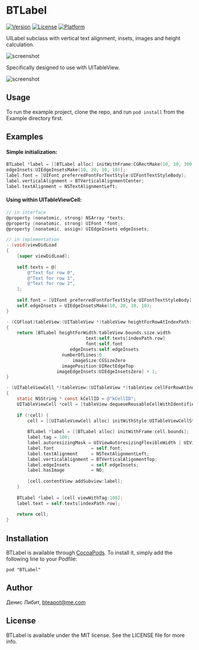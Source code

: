 # BTLabel

[![Version](https://img.shields.io/cocoapods/v/BTLabel.svg?style=flat)](http://cocoadocs.org/docsets/BTLabel)
[![License](https://img.shields.io/cocoapods/l/BTLabel.svg?style=flat)](http://cocoadocs.org/docsets/BTLabel)
[![Platform](https://img.shields.io/cocoapods/p/BTLabel.svg?style=flat)](http://cocoadocs.org/docsets/BTLabel)

UILabel subclass with vertical text alignment, insets, images and height calculation.

![screenshot](http://i.imgur.com/bgTDpF8.png)

Specifically designed to use with UITableView.

![screenshot](http://i.imgur.com/S5P46Un.png)

## Usage

To run the example project, clone the repo, and run `pod install` from the Example directory first.

## Examples

#### Simple initialization:

```objective-c
BTLabel *label = [[BTLabel alloc] initWithFrame:CGRectMake(10, 10, 300, 80);
edgeInsets:UIEdgeInsetsMake(10, 20, 10, 10)];
label.font = [UIFont preferredFontForTextStyle:UIFontTextStyleBody];
label.verticalAlignment = BTVerticalAlignmentCenter;
label.textAlignment = NSTextAlignmentLeft;
```

#### Using within UITableViewCell:

```objective-c
// in interface
@property (nonatomic, strong) NSArray *texts;
@property (nonatomic, strong) UIFont *font;
@property (nonatomic, assign) UIEdgeInsets edgeInsets;

// in implementation
- (void)viewDidLoad
{
	[super viewDidLoad];
	
	self.texts = @[
		@"Text for row 0",
		@"Text for row 1",
		@"Text for row 2",
	];
	
	self.font = [UIFont preferredFontForTextStyle:UIFontTextStyleBody];
	self.edgeInsets = UIEdgeInsetsMake(10, 20, 10, 10);
}

- (CGFloat)tableView:(UITableView *)tableView heightForRowAtIndexPath:(NSIndexPath *)indexPath
{
	return [BTLabel heightForWidth:tableView.bounds.size.width
							  text:self.texts[indexPath.row]
							  font:self.font
						edgeInsets:self.edgeInsets
					 numberOfLines:0
						 imageSize:CGSizeZero
					 imagePosition:UIRectEdgeTop
				   imageEdgeInsets:UIEdgeInsetsZero] + 1;
}

- (UITableViewCell *)tableView:(UITableView *)tableView cellForRowAtIndexPath:(NSIndexPath *)indexPath
{
	static NSString * const kCellID = @"kCellID";
	UITableViewCell *cell = [tableView dequeueReusableCellWithIdentifier:kCellID];
	
	if (!cell) {
		cell = [[UITableViewCell alloc] initWithStyle:UITableViewCellStyleDefault reuseIdentifier:kCellID];
		
		BTLabel *label = [[BTLabel alloc] initWithFrame:cell.bounds];
		label.tag = 100;
		label.autoresizingMask = UIViewAutoresizingFlexibleWidth | UIViewAutoresizingFlexibleHeight;
		label.font				= self.font;
		label.textAlignment		= NSTextAlignmentLeft;
		label.verticalAlignment	= BTVerticalAlignmentTop;
		label.edgeInsets		= self.edgeInsets;
		label.hasImage			= NO;
		
		[cell.contentView addSubview:label];
	}
	
	BTLabel *label = [cell viewWithTag:100];
	label.text = self.texts[indexPath.row];
	
	return cell;
}

```

## Installation

BTLabel is available through [CocoaPods](http://cocoapods.org). To install
it, simply add the following line to your Podfile:

    pod "BTLabel"

## Author

Денис Либит, bteapot@me.com

## License

BTLabel is available under the MIT license. See the LICENSE file for more info.

